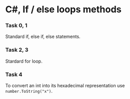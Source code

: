# C#, If / else loops methods
### Task 0, 1
Standard if, else if, else statements.

### Task 2, 3
Stardard for loop.

### Task 4
To convert an int into its hexadecimal representation use `number.ToString("x")`.